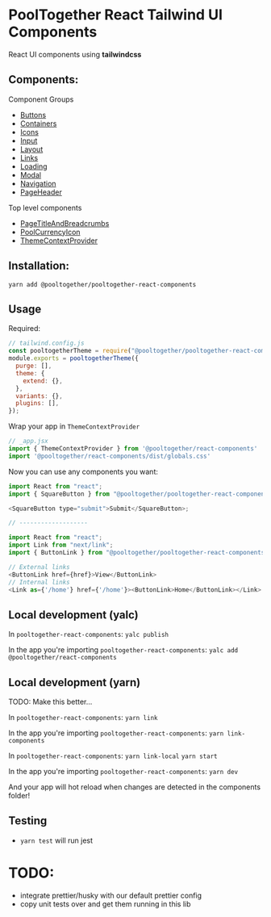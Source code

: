 # PoolTogether React Tailwind UI Components

React UI components using **tailwindcss**

## Components:

Component Groups
- [Buttons](https://github.com/pooltogether/pooltogether-react-components/tree/main/src/components/Buttons)
- [Containers](https://github.com/pooltogether/pooltogether-react-components/tree/main/src/components/Containers)
- [Icons](https://github.com/pooltogether/pooltogether-react-components/tree/main/src/components/Icons)
- [Input](https://github.com/pooltogether/pooltogether-react-components/tree/main/src/components/Input)
- [Layout](https://github.com/pooltogether/pooltogether-react-components/tree/main/src/components/Layout)
- [Links](https://github.com/pooltogether/pooltogether-react-components/tree/main/src/components/Links)
- [Loading](https://github.com/pooltogether/pooltogether-react-components/tree/main/src/components/Loading)
- [Modal](https://github.com/pooltogether/pooltogether-react-components/tree/main/src/components/Modal)
- [Navigation](https://github.com/pooltogether/pooltogether-react-components/tree/main/src/components/Navigation)
- [PageHeader](https://github.com/pooltogether/pooltogether-react-components/tree/main/src/components/PageHeader)

Top level components
- [PageTitleAndBreadcrumbs](https://github.com/pooltogether/pooltogether-react-components/tree/main/src/components/PageTitleAndBreadcrumbs.jsx)
- [PoolCurrencyIcon](https://github.com/pooltogether/pooltogether-react-components/tree/main/src/components/PoolCurrencyIcon.jsx)
- [ThemeContextProvider](https://github.com/pooltogether/pooltogether-react-components/tree/main/src/components/ThemeContextProvider.jsx)

## Installation:

`yarn add @pooltogether/pooltogether-react-components`

## Usage

Required:

```js
// tailwind.config.js
const pooltogetherTheme = require("@pooltogether/pooltogether-react-components");
module.exports = pooltogetherTheme({
  purge: [],
  theme: {
    extend: {},
  },
  variants: {},
  plugins: [],
});
```

Wrap your app in `ThemeContextProvider`
```js
// _app.jsx
import { ThemeContextProvider } from '@pooltogether/react-components'
import '@pooltogether/react-components/dist/globals.css'
```

Now you can use any components you want:

```js
import React from "react";
import { SquareButton } from "@pooltogether/pooltogether-react-components";

<SquareButton type="submit">Submit</SquareButton>;

// -------------------

import React from "react";
import Link from "next/link";
import { ButtonLink } from "@pooltogether/pooltogether-react-components";

// External links
<ButtonLink href={href}>View</ButtonLink>
// Internal links
<Link as={'/home'} href={'/home'}><ButtonLink>Home</ButtonLink></Link>
```

## Local development (yalc)

In `pooltogether-react-components`:
`yalc publish`

In the app you're importing `pooltogether-react-components`:
`yalc add @pooltogether/react-components`


## Local development (yarn)

TODO: Make this better...

In `pooltogether-react-components`:
`yarn link`

In the app you're importing `pooltogether-react-components`:
`yarn link-components`

In `pooltogether-react-components`:
`yarn link-local`
`yarn start`

In the app you're importing `pooltogether-react-components`:
`yarn dev`

And your app will hot reload when changes are detected in the components folder!

## Testing

- `yarn test` will run jest

# TODO:

- integrate prettier/husky with our default prettier config
- copy unit tests over and get them running in this lib

